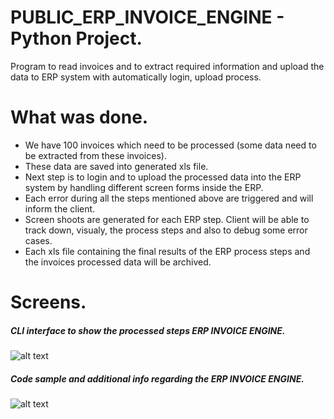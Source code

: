 # PUBLIC_ERP_INVOICE_ENGINE - Python Project.

Program to read invoices and to extract required information and upload the data to ERP system with automatically login, upload process.

# What was done.

 - We have 100 invoices which need to be processed (some data need to be extracted from these invoices).
 - These data are saved into generated xls file.
 - Next step is to login and to upload the processed data into the ERP system by handling different screen forms inside the ERP.
 - Each error during all the steps mentioned above are triggered and will inform the client.
 - Screen shoots are generated for each ERP step. Client will be able to track down, visualy, the process steps and also to debug some error cases.
 - Each xls file containing the final results of the ERP process steps and the invoices processed data will be archived.

# Screens.

##### CLI interface to show the processed steps ERP INVOICE ENGINE.
![alt text](https://roomwizard.hagau.ro/erp-invoice-screens/cmd-resized.png)

##### Code sample and additional info regarding the ERP INVOICE ENGINE.
![alt text](https://roomwizard.hagau.ro/erp-invoice-screens/code-resized.png)
